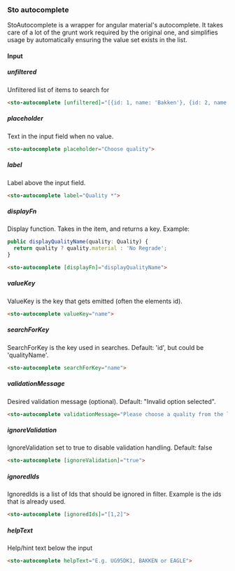 ### Sto autocomplete
StoAutocomplete is a wrapper for angular material's autocomplete. It takes care of a lot of the grunt work required by the original one, and simplifies usage by automatically
ensuring the value set exists in the list.

#### Input
##### unfiltered
Unfiltered list of items to search for
```html
<sto-autocomplete [unfiltered]="[{id: 1, name: 'Bakken'}, {id: 2, name: 'AG123'}]">
```
##### placeholder
Text in the input field when no value.
```html
<sto-autocomplete placeholder="Choose quality">
```
##### label
Label above the input field.
```html
<sto-autocomplete label="Quality *">
```
##### displayFn
 Display function. Takes in the item, and returns a key. Example:  
```javascript
public displayQualityName(quality: Quality) {
  return quality ? quality.material : 'No Regrade';
}
```
```html
<sto-autocomplete [displayFn]="displayQualityName">
```
##### valueKey
ValueKey is the key that gets emitted (often the elements id).
```html
<sto-autocomplete valueKey="name">
```
##### searchForKey
SearchForKey is the key used in searches. Default: 'id', but could be 'qualityName'. 
```html
<sto-autocomplete searchForKey="name">
```
##### validationMessage
Desired validation message (optional). Default: "Invalid option selected".
```html
<sto-autocomplete validationMessage="Please choose a quality from the list">
```
##### ignoreValidation
IgnoreValidation set to true to disable validation handling. Default: false
```html
<sto-autocomplete [ignoreValidation]="true">
```
##### ignoredIds
IgnoredIds is a list of Ids that should be ignored in filter. Example is the ids that is already used.
```html
<sto-autocomplete [ignoredIds]="[1,2]">
```
##### helpText
Help/hint text below the input
```html
<sto-autocomplete helpText="E.g. UG95DK1, BAKKEN or EAGLE">
```
